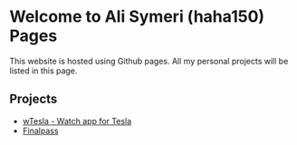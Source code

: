 # Welcome to Ali Symeri (haha150) Pages

This website is hosted using Github pages. All my personal projects will be listed in this page.

## Projects

* [wTesla - Watch app for Tesla](https://haha150.github.io/wTesla)
* [Finalpass](https://haha150.github.io/finalpass)


